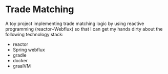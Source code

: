 # Trade Matching

A toy project implementing trade matching logic by using reactive programming (reactor+Webflux) so that I can get my hands dirty about the following technology stack:
- reactor
- Spring webflux
- gradle
- docker
- graalVM
